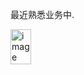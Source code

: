 最近熟悉业务中.

<img width="33" height="56" alt="image" src="https://github.com/user-attachments/assets/316aac71-fba6-4b94-855b-392857093a61" />
